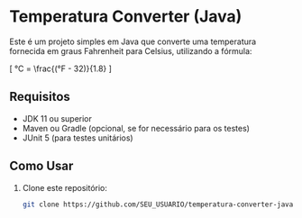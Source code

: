 # Temperatura Converter (Java)

Este é um projeto simples em Java que converte uma temperatura fornecida em graus Fahrenheit para Celsius, utilizando a fórmula:

\[
°C = \frac{(°F - 32)}{1.8}
\]

## Requisitos

- JDK 11 ou superior
- Maven ou Gradle (opcional, se for necessário para os testes)
- JUnit 5 (para testes unitários)

## Como Usar

1. Clone este repositório:
   ```bash
   git clone https://github.com/SEU_USUARIO/temperatura-converter-java.git
